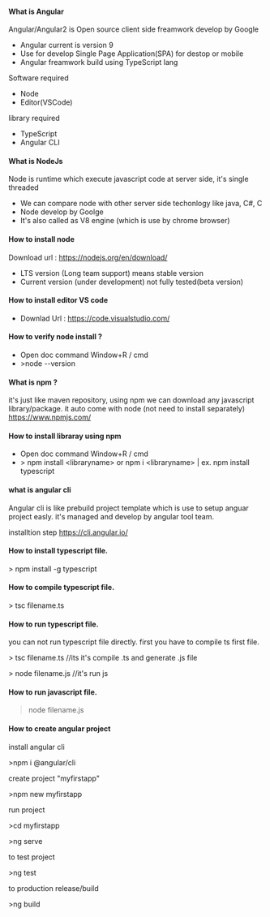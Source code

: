 #### What is Angular
 Angular/Angular2 is Open source client side freamwork develop by Google
- Angular current is version 9
- Use for develop Single Page Application(SPA) for destop or mobile
- Angular freamwork build using TypeScript lang

Software required 
- Node
- Editor(VSCode)

library required 
- TypeScript 
- Angular CLI

#### What is NodeJs
Node is runtime which execute javascript code at server side,
 it's single threaded
- We can compare node with other server side techonlogy like java, C#, C
- Node develop by Goolge
- It's also called as V8 engine (which is use by chrome browser)

#### How to install node
Download url : https://nodejs.org/en/download/
- LTS version (Long team support) means stable version
- Current version (under development) not fully tested(beta version)

#### How to install editor VS code
- Downlad Url : https://code.visualstudio.com/


#### How to verify node install ?
- Open doc command Window+R / cmd 
- &gt;node --version


#### What is npm ?
it's just like maven repository, using npm we can download any javascript library/package. 
it auto come with node (not need to install separately)
https://www.npmjs.com/

#### How to install libraray using npm
- Open doc command Window+R / cmd 
- &gt; npm install &lt;libraryname&gt; or npm i &lt;libraryname&gt;
| ex. npm install typescript

#### what is angular cli
Angular cli is like prebuild project template which is use to setup anguar project easly.
it's managed and develop by angular tool team.

installtion step https://cli.angular.io/

#### How to install typescript file.
&gt; npm install -g typescript

#### How to compile typescript file.
&gt; tsc filename.ts

#### How to run typescript file.
you can not run typescript file directly. first you have to compile ts first file. 

&gt; tsc filename.ts   //its it's compile .ts and generate .js file 

&gt; node filename.js  //it's run js 


#### How to run javascript file.
> node filename.js

#### How to create angular project

install angular cli

&gt;npm i @angular/cli

create project "myfirstapp"

&gt;npm new myfirstapp

run project 

&gt;cd myfirstapp

&gt;ng serve

to test project

&gt;ng test

to production release/build

&gt;ng build 
